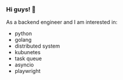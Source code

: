 ### Hi guys! 🙈

As a backend engineer and I am interested in:
- python
- golang
- distributed system
- kubunetes
- task queue
- asyncio
- playwright
